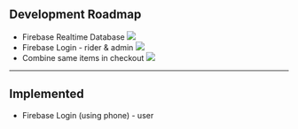 ## Development Roadmap

<!--
HIGH PRIORITY: <img src="https://img.shields.io/badge/PRIORITY-HIGH-red?style=for-the-badge" />
MEDIUM PRIORITY: <img src="https://img.shields.io/badge/PRIORITY-MEDIUM-yellow?style=for-the-badge" />
LOW PRIORITY: <img src="https://img.shields.io/badge/PRIORITY-LOW-blue?style=for-the-badge" />
-->

-   Firebase Realtime Database <img src="https://img.shields.io/badge/PRIORITY-HIGH-red?style=for-the-badge" />
-   Firebase Login - rider & admin <img src="https://img.shields.io/badge/PRIORITY-HIGH-red?style=for-the-badge" />
-   Combine same items in checkout <img src="https://img.shields.io/badge/PRIORITY-LOW-blue?style=for-the-badge" />

---

## Implemented

-   Firebase Login (using phone) - user
